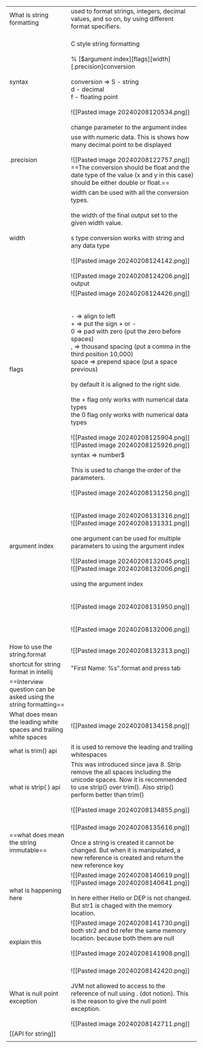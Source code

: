 |                                                                     |                                                                                                                                                                                                                                                                                                                                                                                                                                                                                                                                    |
| ------------------------------------------------------------------- | ---------------------------------------------------------------------------------------------------------------------------------------------------------------------------------------------------------------------------------------------------------------------------------------------------------------------------------------------------------------------------------------------------------------------------------------------------------------------------------------------------------------------------------- |
| What is string formatting                                           | used to format strings, integers, decimal values, and so on, by using different format specifiers.                                                                                                                                                                                                                                                                                                                                                                                                                                 |
| syntax                                                              | <br>C style string formatting<br><br>% [$argument index][flags][width][.precision]conversion<br><br>conversion => S - string<br>                        d - decimal<br>                        f - floating point<br><br>![[Pasted image 20240208120534.png]]<br><br>change parameter to the argument index<br>                                                                                                                                                                                                                    |
| .precision                                                          | use with numeric data. This is shows how many decimal point to be displayed<br><br>![[Pasted image 20240208122757.png]]<br>==The conversion should be float and the date type of the value (x and y in this case) should be either double or float.==<br>                                                                                                                                                                                                                                                                          |
| width                                                               | width can be used with all the conversion types.<br><br>the width of the final output set to the given width value.<br><br>s type conversion works with string and any data type<br><br>![[Pasted image 20240208124142.png]]<br><br>![[Pasted image 20240208124206.png]]<br>output                                                                                                                                                                                                                                                 |
| flags                                                               | ![[Pasted image 20240208124426.png]]<br><br><br> - => align to left<br>+ => put the sign + or -<br>0 => pad with zero (put the zero before spaces)<br>, => thousand spacing (put a comma in the third position 10,000)<br>space => prepend space (put a space previous)<br><br>by default it is aligned to the right side.<br><br>the + flag only works with numerical data types<br>the 0 flag only works with numerical data types<br><br>![[Pasted image 20240208125904.png]]<br>![[Pasted image 20240208125926.png]]<br>       |
| argument index                                                      | syntax => number$<br><br>This is used to change the order of the parameters. <br><br>![[Pasted image 20240208131256.png]]<br><br><br>![[Pasted image 20240208131316.png]]<br>![[Pasted image 20240208131331.png]]<br><br>one argument can be used for multiple parameters to using the argument index <br><br>![[Pasted image 20240208132045.png]]<br>![[Pasted image 20240208132006.png]]<br><br>using the argument index<br><br><br>![[Pasted image 20240208131950.png]]<br><br><br>![[Pasted image 20240208132006.png]]<br><br> |
| How to use the  string.format                                       | ![[Pasted image 20240208132313.png]]                                                                                                                                                                                                                                                                                                                                                                                                                                                                                               |
| shortcut for string format in intellij                              | "First Name: %s".format and press tab                                                                                                                                                                                                                                                                                                                                                                                                                                                                                              |
| ==Interview question can be asked using the <br>string formatting== |                                                                                                                                                                                                                                                                                                                                                                                                                                                                                                                                    |
| What does mean the leading white spaces and trailing white spaces   | ![[Pasted image 20240208134158.png]]<br>                                                                                                                                                                                                                                                                                                                                                                                                                                                                                           |
| what is trim() api                                                  | it is used to remove the leading and trailing whitespaces                                                                                                                                                                                                                                                                                                                                                                                                                                                                          |
| what is strip( ) api                                                | This was introduced since java 8. Strip remove the all spaces including the unicode spaces. Now it is  recommended to use strip() over trim(). Also strip() perform better than trim() <br><br>![[Pasted image 20240208134855.png]]<br>                                                                                                                                                                                                                                                                                            |
| ==what does mean the string immutable==                             | <br>![[Pasted image 20240208135616.png]]<br><br>Once a string is created it cannot be changed. But when it is manipulated, a new reference is created and return the new reference key                                                                                                                                                                                                                                                                                                                                             |
| what is happening here                                              | ![[Pasted image 20240208140619.png]]<br>![[Pasted image 20240208140641.png]]<br><br>In here either Hello or DEP is not changed. But str1 is chaged with the memory location.                                                                                                                                                                                                                                                                                                                                                       |
| explain this                                                        | ![[Pasted image 20240208141730.png]]<br>both str2 and bd refer the same memory location. because both them are null<br><br>![[Pasted image 20240208141908.png]]<br><br>                                                                                                                                                                                                                                                                                                                                                            |
| What is null point exception                                        | ![[Pasted image 20240208142420.png]]<br><br>JVM not allowed to access to the reference of null using . (dot notion). This is the reason to give the null  point exception.<br><br>![[Pasted image 20240208142711.png]]<br>                                                                                                                                                                                                                                                                                                         |
| [[API for string]]                                                  |                                                                                                                                                                                                                                                                                                                                                                                                                                                                                                                                    |
|                                                                     |                                                                                                                                                                                                                                                                                                                                                                                                                                                                                                                                    |
